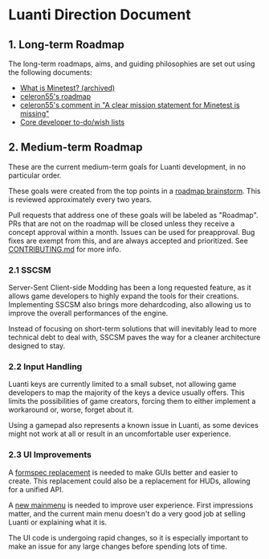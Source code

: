 # Luanti Direction Document

## 1. Long-term Roadmap

The long-term roadmaps, aims, and guiding philosophies are set out using the
following documents:

* [What is Minetest? (archived)](https://web.archive.org/web/20160328054721/http://c55.me/blog/?p=1491)
* [celeron55's roadmap](https://forum.luanti.org/viewtopic.php?t=9177)
* [celeron55's comment in "A clear mission statement for Minetest is missing"](https://github.com/luanti-org/luanti/issues/3476#issuecomment-167399287)
* [Core developer to-do/wish lists](https://forum.luanti.org/viewforum.php?f=7)

## 2. Medium-term Roadmap

These are the current medium-term goals for Luanti development, in no
particular order.

These goals were created from the top points in a
[roadmap brainstorm](https://github.com/luanti-org/luanti/issues/16162).
This is reviewed approximately every two years.

Pull requests that address one of these goals will be labeled as "Roadmap".
PRs that are not on the roadmap will be closed unless they receive a concept
approval within a month. Issues can be used for preapproval.
Bug fixes are exempt from this, and are always accepted and prioritized.
See [CONTRIBUTING.md](../.github/CONTRIBUTING.md) for more info.

### 2.1 SSCSM

Server-Sent Client-side Modding has been a long requested feature, as it
allows game developers to highly expand the tools for their creations.
Implementing SSCSM also brings more dehardcoding, also allowing us to improve
the overall performances of the engine.  

Instead of focusing on short-term solutions that will inevitably lead to more
technical debt to deal with, SSCSM paves the way for a cleaner architecture
designed to stay.

### 2.2 Input Handling

Luanti keys are currently limited to a small subset, not allowing game developers
to map the majority of the keys a device usually offers. This limits the possibilities
of game creators, forcing them to either implement a workaround or, worse, forget
about it.

Using a gamepad also represents a known issue in Luanti, as some devices might not
work at all or result in an uncomfortable user experience.

### 2.3 UI Improvements

A [formspec replacement](https://github.com/luanti-org/luanti/issues/6527) is
needed to make GUIs better and easier to create. This replacement could also
be a replacement for HUDs, allowing for a unified API.

A [new mainmenu](https://github.com/luanti-org/luanti/issues/6733) is needed to
improve user experience. First impressions matter, and the current main menu
doesn't do a very good job at selling Luanti or explaining what it is.

The UI code is undergoing rapid changes, so it is especially important to make
an issue for any large changes before spending lots of time.
